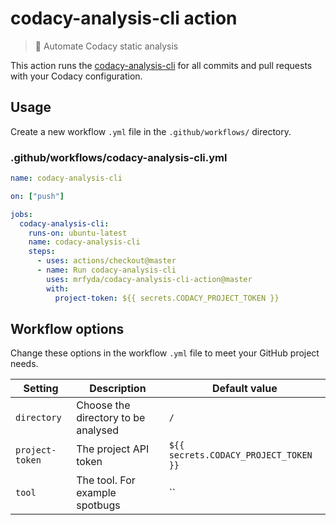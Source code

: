 # codacy-analysis-cli action

> 🤖 Automate Codacy static analysis

This action runs the [codacy-analysis-cli](https://github.com/codacy/codacy-analysis-cli) for all commits and pull requests with your Codacy configuration.

## Usage

Create a new workflow `.yml` file in the `.github/workflows/` directory.

### .github/workflows/codacy-analysis-cli.yml

```yml
name: codacy-analysis-cli

on: ["push"]

jobs:
  codacy-analysis-cli:
    runs-on: ubuntu-latest
    name: codacy-analysis-cli
    steps:
      - uses: actions/checkout@master
      - name: Run codacy-analysis-cli
        uses: mrfyda/codacy-analysis-cli-action@master
        with:
          project-token: ${{ secrets.CODACY_PROJECT_TOKEN }}
```

## Workflow options

Change these options in the workflow `.yml` file to meet your GitHub project needs.

| Setting         | Description                         | Default value                         |
| --------------- | ----------------------------------- | ------------------------------------- |
| `directory`     | Choose the directory to be analysed | `/`                                   |
| `project-token` | The project API token               | `${{ secrets.CODACY_PROJECT_TOKEN }}` |
| `tool` | The tool. For example spotbugs               | `` |

